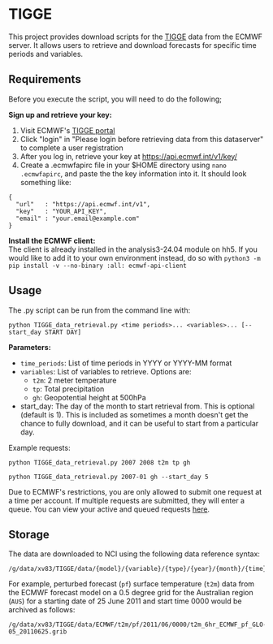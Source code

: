 # TIGGE

This project provides download scripts for the [TIGGE](https://confluence.ecmwf.int/display/TIGGE) data from the ECMWF server. It allows users to retrieve and download forecasts for specific time periods and variables. 

## Requirements

Before you execute the script, you will need to do the following;

__Sign up and retrieve your key:__
  1. Visit ECMWF's [TIGGE portal](http://apps.ecmwf.int/datasets/data/tigge)
  2. Click "login" in "Please login before retrieving data from this dataserver" to complete a user registration
  3. After you log in, retrieve your key at https://api.ecmwf.int/v1/key/
  4. Create a .ecmwfapirc file in your $HOME directory using ```nano .ecmwfapirc```, and paste the the key information into it. It should look something like:
  ```
  {
    "url"   : "https://api.ecmwf.int/v1",
    "key"   : "YOUR_API_KEY",
    "email" : "your.email@example.com"
  }
  ```
       

__Install the ECMWF client:__  
  The client is already installed in the analysis3-24.04 module on hh5. If you would like to add it to your own environment instead, do so with ```python3 -m pip install -v --no-binary :all: ecmwf-api-client```



## Usage

The .py script can be run from the command line with: 
```
python TIGGE_data_retrieval.py <time periods>... <variables>... [--start_day START DAY]
```
__Parameters:__
* ```time_periods```: List of time periods in YYYY or YYYY-MM format
* ```variables```: List of variables to retrieve. Options are:
  * ```t2m```: 2 meter temperature
  * ```tp```: Total precipitation
  * ```gh```: Geopotential height at 500hPa
* start_day: The day of the month to start retrieval from. This is optional (default is 1). This is included as sometimes a month doesn't get the chance to fully download, and it can be useful to start from a particular day. 

Example requests:
```
python TIGGE_data_retrieval.py 2007 2008 t2m tp gh

python TIGGE_data_retrieval.py 2007-01 gh --start_day 5
```

Due to ECMWF's restrictions, you are only allowed to submit one request at a time per account. If multiple requests are submitted, they will enter a queue. You can view your active and queued requests [here](https://apps.ecmwf.int/webmars/joblist/).
## Storage

The data are downloaded to NCI using the following data reference syntax:
```
/g/data/xv83/TIGGE/data/{model}/{variable}/{type}/{year}/{month}/{time}/{variable}_6hr_{model}_{type}_{grid}_{YYYYMMDD}.grib
```
For example, perturbed forecast (`pf`) surface temperature (`t2m`) data from the ECMWF forecast model
on a 0.5 degree grid for the Australian region (`AUS`) for a starting date of 25 June 2011 and start time 0000
would be archived as follows:

```
/g/data/xv83/TIGGE/data/ECMWF/t2m/pf/2011/06/0000/t2m_6hr_ECMWF_pf_GLO-05_20110625.grib
```
